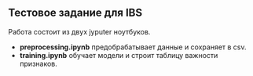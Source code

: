 ## Тестовое задание для IBS

Работа состоит из двух jyputer ноутбуков.


- **preprocessing.ipynb** предобрабатывает данные и сохраняет в csv.
- **training.ipynb** обучает модели и строит таблицу важности признаков.
